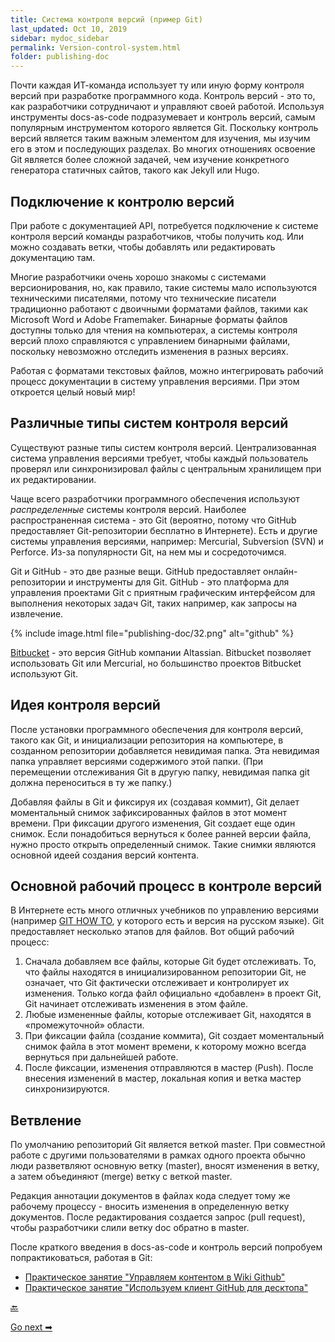 ```yaml
---
title: Система контроля версий (пример Git)
last_updated: Oct 10, 2019
sidebar: mydoc_sidebar
permalink: Version-control-system.html
folder: publishing-doc
---
```


Почти каждая ИТ-команда использует ту или иную форму контроля версий при разработке программного кода. Контроль версий - это то, как разработчики сотрудничают и управляют своей работой. Используя инструменты docs-as-code подразумевает и контроль версий, самым популярным инструментом которого является Git. Поскольку контроль версий является таким важным элементом для изучения, мы изучим его в этом и последующих разделах. Во многих отношениях освоение Git является более сложной задачей, чем изучение конкретного генератора статичных сайтов, такого как Jekyll или Hugo.

<a name="plugging"></a>
## Подключение к контролю версий

При работе с документацией API, потребуется подключение к системе контроля версий команды разработчиков, чтобы получить код. Или можно создавать ветки, чтобы добавлять или редактировать документацию там.

Многие разработчики очень хорошо знакомы с системами версионирования, но, как правило, такие системы мало используются техническими писателями, потому что технические писатели традиционно работают с двоичными форматами файлов, такими как Microsoft Word и Adobe Framemaker. Бинарные форматы файлов доступны только для чтения на компьютерах, а системы контроля версий плохо справляются с управлением бинарными файлами, поскольку невозможно отследить изменения в разных версиях.

Работая с форматами текстовых файлов, можно интегрировать рабочий процесс документации в систему управления версиями. При этом откроется целый новый мир!

<a name="types"></a>
## Различные типы систем контроля версий

Существуют разные типы систем контроля версий. Централизованная система управления версиями требует, чтобы каждый пользователь проверял или синхронизировал файлы с центральным хранилищем при их редактировании.

Чаще всего разработчики программного обеспечения используют *распределенные* системы контроля версий. Наиболее распространенная система - это Git (вероятно, потому что GitHub предоставляет Git-репозитории бесплатно в Интернете). Есть и другие системы управления версиями, например: Mercurial, Subversion (SVN) и Perforce. Из-за популярности Git, на нем мы и сосредоточимся.

Git и GitHub - это две разные вещи. GitHub предоставляет онлайн-репозитории и инструменты для Git. GitHub - это платформа для управления проектами Git с приятным графическим интерфейсом для выполнения некоторых задач Git, таких например, как запросы на извлечение.

{% include image.html file="publishing-doc/32.png" alt="github" %}

[Bitbucket](https://bitbucket.org/product) - это версия GitHub компании Altassian. Bitbucket позволяет использовать Git или Mercurial, но большинство проектов Bitbucket используют Git.

<a name="idea"></a>
## Идея контроля версий

После установки программного обеспечения для контроля версий, такого как Git, и инициализации репозитория на компьютере, в созданном репозитории добавляется невидимая папка. Эта невидимая папка управляет версиями содержимого этой папки. (При перемещении отслеживания Git в другую папку, невидимая папка git должна переноситься в ту же папку.)

Добавляя файлы в Git и фиксируя их (создавая коммит), Git делает моментальный снимок зафиксированных файлов в этот момент времени. При фиксации другого изменения, Git создает еще один снимок. Если понадобиться вернуться к более ранней версии файла, нужно просто открыть определенный снимок. Такие снимки являются основной идеей создания версий контента.

<a name="workflow"></a>
## Основной рабочий процесс в контроле версий

В Интернете есть много отличных учебников по управлению версиями (например [GIT HOW TO](https://githowto.com/ru), у которого есть и версия на русском языке). Git предоставляет несколько этапов для файлов. Вот общий рабочий процесс:

1. Сначала добавляем все файлы, которые Git будет отслеживать. То, что файлы находятся в инициализированном репозитории Git, не означает, что Git фактически отслеживает и контролирует их изменения. Только когда файл официально «добавлен» в проект Git, Git начинает отслеживать изменения в этом файле.
2. Любые измененные файлы, которые отслеживает Git, находятся в «промежуточной» области.
3. При фиксации файла (создание коммита), Git создает моментальный снимок файла в этот момент времени, к которому можно всегда вернуться при дальнейшей работе.
4. После фиксации, изменения отправляются в мастер (Push). После внесения изменений в мастер, локальная копия и ветка мастер синхронизируются.

<a name="branching"></a>
## Ветвление

По умолчанию репозиторий Git является веткой master. При совместной работе с другими пользователями в рамках одного проекта обычно люди разветвляют основную ветку (master), вносят изменения в ветку, а затем объединяют (merge) ветку с веткой master.

Редакция аннотации документов в файлах кода следует тому же рабочему процессу - вносить изменения в определенную ветку документов. После редактирования создается запрос (pull request), чтобы разработчики слили ветку doc обратно в master.

После краткого введения в docs-as-code и контроль версий попробуем попрактиковаться, работая в Git:

- [Практическое занятие "Управляем контентом в Wiki Github"](Manage-wiki-content.html)
- [Практическое занятие "Используем клиент GitHub для десктопа"](Use-GitHub-Desktop.html)

[🔙](More-about-Markdown.html)

[Go next ➡](Manage-wiki-content.html)
